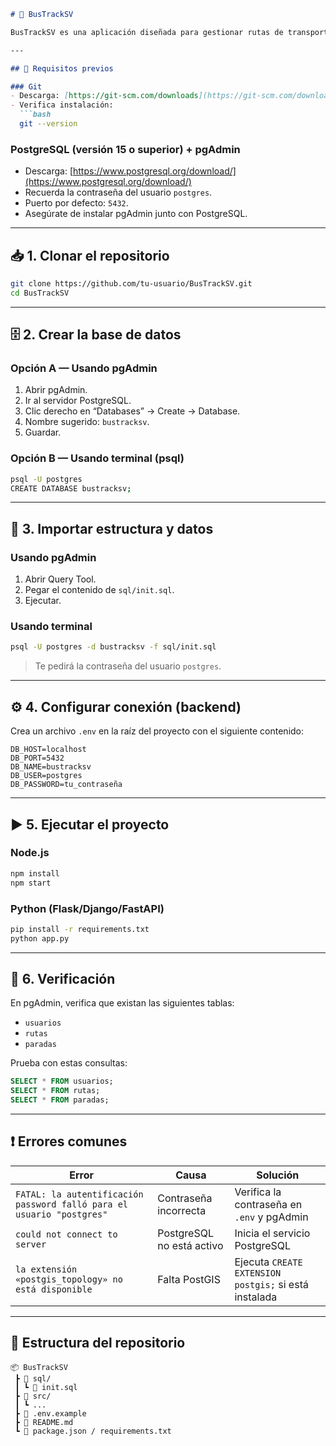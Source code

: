 ```markdown
# 🚌 BusTrackSV

BusTrackSV es una aplicación diseñada para gestionar rutas de transporte público en El Salvador. Este proyecto incluye una base de datos en PostgreSQL con tablas de usuarios, rutas y paradas, y puede integrarse con un backend en Node.js o Python.

---

## 🔧 Requisitos previos

### Git
- Descarga: [https://git-scm.com/downloads](https://git-scm.com/downloads)
- Verifica instalación:
  ```bash
  git --version
  ```

### PostgreSQL (versión 15 o superior) + pgAdmin
- Descarga: [https://www.postgresql.org/download/](https://www.postgresql.org/download/)
- Recuerda la contraseña del usuario `postgres`.
- Puerto por defecto: `5432`.
- Asegúrate de instalar pgAdmin junto con PostgreSQL.

---

## 📥 1. Clonar el repositorio

```bash
git clone https://github.com/tu-usuario/BusTrackSV.git
cd BusTrackSV
```

---

## 🗄️ 2. Crear la base de datos

### Opción A — Usando pgAdmin
1. Abrir pgAdmin.
2. Ir al servidor PostgreSQL.
3. Clic derecho en “Databases” → Create → Database.
4. Nombre sugerido: `bustracksv`.
5. Guardar.

### Opción B — Usando terminal (psql)
```bash
psql -U postgres
CREATE DATABASE bustracksv;
```

---

## 🧩 3. Importar estructura y datos

### Usando pgAdmin
1. Abrir Query Tool.
2. Pegar el contenido de `sql/init.sql`.
3. Ejecutar.

### Usando terminal
```bash
psql -U postgres -d bustracksv -f sql/init.sql
```
> Te pedirá la contraseña del usuario `postgres`.

---

## ⚙️ 4. Configurar conexión (backend)

Crea un archivo `.env` en la raíz del proyecto con el siguiente contenido:

```env
DB_HOST=localhost
DB_PORT=5432
DB_NAME=bustracksv
DB_USER=postgres
DB_PASSWORD=tu_contraseña
```

---

## ▶️ 5. Ejecutar el proyecto

### Node.js
```bash
npm install
npm start
```

### Python (Flask/Django/FastAPI)
```bash
pip install -r requirements.txt
python app.py
```

---

## 🧠 6. Verificación

En pgAdmin, verifica que existan las siguientes tablas:
- `usuarios`
- `rutas`
- `paradas`

Prueba con estas consultas:
```sql
SELECT * FROM usuarios;
SELECT * FROM rutas;
SELECT * FROM paradas;
```

---

## ❗ Errores comunes

| Error | Causa | Solución |
|------|--------|----------|
| `FATAL: la autentificación password falló para el usuario "postgres"` | Contraseña incorrecta | Verifica la contraseña en `.env` y pgAdmin |
| `could not connect to server` | PostgreSQL no está activo | Inicia el servicio PostgreSQL |
| `la extensión «postgis_topology» no está disponible` | Falta PostGIS | Ejecuta `CREATE EXTENSION postgis;` si está instalada |

---

## 📁 Estructura del repositorio

```
📦 BusTrackSV
 ┣ 📂 sql/
 ┃ ┗ 📜 init.sql
 ┣ 📂 src/
 ┃ ┗ ...
 ┣ 📜 .env.example
 ┣ 📜 README.md
 ┗ 📜 package.json / requirements.txt
```

